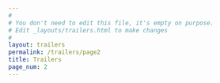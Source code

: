 ```yaml
---
#
# You don't need to edit this file, it's empty on purpose.
# Edit _layouts/trailers.html to make changes
#
layout: trailers
permalink: /trailers/page2
title: Trailers
page_num: 2
---
```


